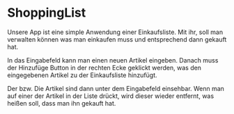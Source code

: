 # ShoppingList
Unsere App ist eine simple Anwendung einer Einkaufsliste. Mit ihr, soll man verwalten können was man einkaufen muss und entsprechend dann gekauft hat.

In das Eingabefeld kann man einen neuen Artikel eingeben. Danach muss der Hinzufüge Button in der rechten Ecke geklickt werden, was den eingegebenen Artikel zu der Einkaufsliste hinzufügt.

Der bzw. Die Artikel sind dann unter dem Eingabefeld einsehbar. Wenn man auf einer der Artikel in der Liste drückt, wird dieser wieder entfernt, was heißen soll, dass man ihn gekauft hat.
